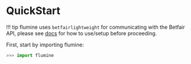 # QuickStart

!!! tip
    flumine uses `betfairlightweight` for communicating with the Betfair API, please see [docs](https://liampauling.github.io/betfair/) for how to use/setup before proceeding.

First, start by importing flumine:

```python
>>> import flumine
```
